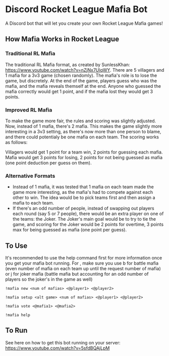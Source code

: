 # Discord Rocket League Mafia Bot
A Discord bot that will let you create your own Rocket League Mafia games!

## How Mafia Works in Rocket League

### Traditional RL Mafia
The traditional RL Mafia format, as created by SunlessKhan: https://www.youtube.com/watch?v=nZjNx7UlqWY.
There are 5 villagers and 1 mafia for a 3v3 game (chosen randomly). The mafia's role is to lose the game, but discretely.
At the end of the game, players guess who was the mafia, and the mafia reveals themself at the end. Anyone who guessed the mafia
correctly would get 1 point, and if the mafia lost they would get 3 points.

### Improved RL Mafia
To make the game more fair, the rules and scoring was slightly adjusted. Now, instead of 1 mafia, there's 2 mafia.
This makes the game slightly more interesting in a 3v3 setting, as there's now more than one person to blame, and there
could potentialy be one mafia on each team. The scoring works as follows:

Villagers would get 1 point for a team win, 2 points for guessing each mafia.
Mafia would get 3 points for losing, 2 points for not being guessed as mafia (one point deduction per guess on them).

### Alternative Formats
- Instead of 1 mafia, it was tested that 1 mafia on each team made the game more interesting, as the mafia's had to compete against
each other to win. The idea would be to pick teams first and then assign a mafia to each team.
- If there's an odd number of people, instead of swapping out players each round (say 5 or 7 people), there would be an extra player on
one of the teams: the Joker. The Joker's main goal would be to try to tie the game, and scoring for the Joker would be
2 points for overtime, 3 points max for being guessed as mafia (one point per guess).

## To Use
It's recommended to use the help command first for more information once you get your mafia bot running. For <alt game>, make sure you
use b for battle mafia (even number of mafia on each team up until the request number of mafia) or j for joker mafia (battle mafia but
accounting for an odd number of players so the joker's in the game as well)

`!mafia new <num of mafias> <@player1> <@player2>`

`!mafia setup <alt game> <num of mafias> <@player1> <@player2>`

`!mafia vote <@mafia1> <@mafia2>`

`!mafia help`

## To Run

See here on how to get this bot running on your server:
https://www.youtube.com/watch?v=5sfdBQAjLpM
